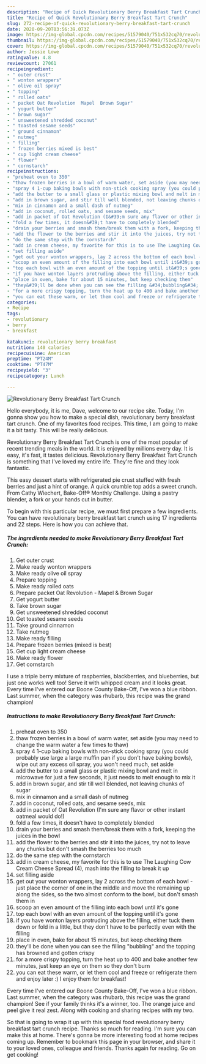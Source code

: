 ```yaml
---
description: "Recipe of Quick Revolutionary Berry Breakfast Tart Crunch"
title: "Recipe of Quick Revolutionary Berry Breakfast Tart Crunch"
slug: 272-recipe-of-quick-revolutionary-berry-breakfast-tart-crunch
date: 2020-09-20T03:56:39.073Z
image: https://img-global.cpcdn.com/recipes/51579040/751x532cq70/revolutionary-berry-breakfast-tart-crunch-recipe-main-photo.jpg
thumbnail: https://img-global.cpcdn.com/recipes/51579040/751x532cq70/revolutionary-berry-breakfast-tart-crunch-recipe-main-photo.jpg
cover: https://img-global.cpcdn.com/recipes/51579040/751x532cq70/revolutionary-berry-breakfast-tart-crunch-recipe-main-photo.jpg
author: Jessie Lowe
ratingvalue: 4.8
reviewcount: 27061
recipeingredient:
- " outer crust"
- " wonton wrappers"
- " olive oil spray"
- " topping"
- " rolled oats"
- " packet Oat Revolution  Mapel  Brown Sugar"
- " yogurt butter"
- " brown sugar"
- " unsweetened shredded coconut"
- " toasted sesame seeds"
- " ground cinnamon"
- " nutmeg"
- " filling"
- " frozen berries mixed is best"
- " cup light cream cheese"
- " flower"
- " cornstarch"
recipeinstructions:
- "preheat oven to 350"
- "thaw frozen berries in a bowl of warm water, set aside (you may need to change the warm water a few times to thaw)"
- "spray 4 1-cup baking bowls with non-stick cooking spray (you could probably use large a large muffin pan if you don&#39;t have baking bowls), wipe out any excess oil spray, you won&#39;t need much, set aside"
- "add the butter to a small glass or plastic mixing bowl and melt in microwave for just a few seconds, it just needs to melt enough to mix it"
- "add in brown sugar, and stir till well blended, not leaving chunks of sugar"
- "mix in cinnamon and a small dash of nutmeg"
- "add in coconut, rolled oats, and sesame seeds, mix"
- "add in packet of Oat Revolution (I&#39;m sure any flavor or other instant oatmeal would do!)"
- "fold a few times, it doesn&#39;t have to completely blended"
- "drain your berries and smash them/break them with a fork, keeping the juices in the bowl"
- "add the flower to the berries and stir it into the juices, try not to leave any chunks but don&#39;t smash the berries too much"
- "do the same step with the cornstarch"
- "add in cream cheese, my favorite for this is to use The Laughing Cow Cream Cheese Spread (4), mash into the filling to break it up"
- "set filling aside"
- "get out your wonton wrappers, lay 2 across the bottom of each bowl - just place the corner of one in the middle and move the remaining up along the sides, so the two almost conform to the bowl, but don&#39;t smash them in"
- "scoop an even amount of the filling into each bowl until it&#39;s gone"
- "top each bowl with an even amount of the topping until it&#39;s gone"
- "if you have wonton layers protruding above the filling, either tuck them down or fold in a little, but they don&#39;t have to be perfectly even with the filling"
- "place in oven, bake for about 15 minutes, but keep checking them"
- "they&#39;ll be done when you can see the filling &#34;bubbling&#34; and the topping has browned and gotten crispy"
- "for a more crispy topping, turn the heat up to 400 and bake another few minutes, just keep an eye on them so they don&#39;t burn"
- "you can eat these warm, or let them cool and freeze or refrigerate them and enjoy later :) I enjoy them for breakfast!"
categories:
- Recipe
tags:
- revolutionary
- berry
- breakfast

katakunci: revolutionary berry breakfast 
nutrition: 140 calories
recipecuisine: American
preptime: "PT24M"
cooktime: "PT47M"
recipeyield: "3"
recipecategory: Lunch

---
```



![Revolutionary Berry Breakfast Tart Crunch](https://img-global.cpcdn.com/recipes/51579040/751x532cq70/revolutionary-berry-breakfast-tart-crunch-recipe-main-photo.jpg)

Hello everybody, it is me, Dave, welcome to our recipe site. Today, I'm gonna show you how to make a special dish, revolutionary berry breakfast tart crunch. One of my favorites food recipes. This time, I am going to make it a bit tasty. This will be really delicious.

Revolutionary Berry Breakfast Tart Crunch is one of the most popular of recent trending meals in the world. It is enjoyed by millions every day. It is easy, it's fast, it tastes delicious. Revolutionary Berry Breakfast Tart Crunch is something that I've loved my entire life. They're fine and they look fantastic.

This easy dessert starts with refrigerated pie crust stuffed with fresh berries and just a hint of orange. A quick crumble top adds a sweet crunch. From Cathy Wiechert, Bake-Off® Monthly Challenge. Using a pastry blender, a fork or your hands cut in butter.


To begin with this particular recipe, we must first prepare a few ingredients. You can have revolutionary berry breakfast tart crunch using 17 ingredients and 22 steps. Here is how you can achieve that.

<!--inarticleads1-->

##### The ingredients needed to make Revolutionary Berry Breakfast Tart Crunch:

1. Get  outer crust
1. Make ready  wonton wrappers
1. Make ready  olive oil spray
1. Prepare  topping
1. Make ready  rolled oats
1. Prepare  packet Oat Revolution - Mapel &amp; Brown Sugar
1. Get  yogurt butter
1. Take  brown sugar
1. Get  unsweetened shredded coconut
1. Get  toasted sesame seeds
1. Take  ground cinnamon
1. Take  nutmeg
1. Make ready  filling
1. Prepare  frozen berries (mixed is best)
1. Get  cup light cream cheese
1. Make ready  flower
1. Get  cornstarch


I use a triple berry mixture of raspberries, blackberries, and blueberries, but just one works well too! Serve it with whipped cream and it looks great. Every time I&#39;ve entered our Boone County Bake-Off, I&#39;ve won a blue ribbon. Last summer, when the category was rhubarb, this recipe was the grand champion! 

<!--inarticleads2-->

##### Instructions to make Revolutionary Berry Breakfast Tart Crunch:

1. preheat oven to 350
1. thaw frozen berries in a bowl of warm water, set aside (you may need to change the warm water a few times to thaw)
1. spray 4 1-cup baking bowls with non-stick cooking spray (you could probably use large a large muffin pan if you don&#39;t have baking bowls), wipe out any excess oil spray, you won&#39;t need much, set aside
1. add the butter to a small glass or plastic mixing bowl and melt in microwave for just a few seconds, it just needs to melt enough to mix it
1. add in brown sugar, and stir till well blended, not leaving chunks of sugar
1. mix in cinnamon and a small dash of nutmeg
1. add in coconut, rolled oats, and sesame seeds, mix
1. add in packet of Oat Revolution (I&#39;m sure any flavor or other instant oatmeal would do!)
1. fold a few times, it doesn&#39;t have to completely blended
1. drain your berries and smash them/break them with a fork, keeping the juices in the bowl
1. add the flower to the berries and stir it into the juices, try not to leave any chunks but don&#39;t smash the berries too much
1. do the same step with the cornstarch
1. add in cream cheese, my favorite for this is to use The Laughing Cow Cream Cheese Spread (4), mash into the filling to break it up
1. set filling aside
1. get out your wonton wrappers, lay 2 across the bottom of each bowl - just place the corner of one in the middle and move the remaining up along the sides, so the two almost conform to the bowl, but don&#39;t smash them in
1. scoop an even amount of the filling into each bowl until it&#39;s gone
1. top each bowl with an even amount of the topping until it&#39;s gone
1. if you have wonton layers protruding above the filling, either tuck them down or fold in a little, but they don&#39;t have to be perfectly even with the filling
1. place in oven, bake for about 15 minutes, but keep checking them
1. they&#39;ll be done when you can see the filling &#34;bubbling&#34; and the topping has browned and gotten crispy
1. for a more crispy topping, turn the heat up to 400 and bake another few minutes, just keep an eye on them so they don&#39;t burn
1. you can eat these warm, or let them cool and freeze or refrigerate them and enjoy later :) I enjoy them for breakfast!


Every time I&#39;ve entered our Boone County Bake-Off, I&#39;ve won a blue ribbon. Last summer, when the category was rhubarb, this recipe was the grand champion! See if your family thinks it&#39;s a winner, too. The orange juice and peel give it real zest. Along with cooking and sharing recipes with my two. 

So that is going to wrap it up with this special food revolutionary berry breakfast tart crunch recipe. Thanks so much for reading. I'm sure you can make this at home. There's gonna be more interesting food at home recipes coming up. Remember to bookmark this page in your browser, and share it to your loved ones, colleague and friends. Thanks again for reading. Go on get cooking!
